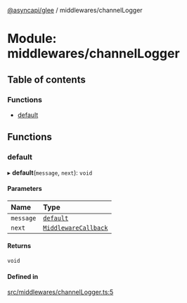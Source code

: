[@asyncapi/glee](../README.md) / middlewares/channelLogger

# Module: middlewares/channelLogger

## Table of contents

### Functions

- [default](middlewares_channelLogger.md#default)

## Functions

### default

▸ **default**(`message`, `next`): `void`

#### Parameters

| Name | Type |
| :------ | :------ |
| `message` | [`default`](../classes/lib_message.default.md) |
| `next` | [`MiddlewareCallback`](middlewares.md#middlewarecallback) |

#### Returns

`void`

#### Defined in

[src/middlewares/channelLogger.ts:5](https://github.com/asyncapi/glee/blob/ce2b37c/src/middlewares/channelLogger.ts#L5)
